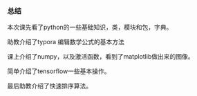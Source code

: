 ### 总结

本次课先看了python的一些基础知识，类，模块和包，字典。

助教介绍了typora 编辑数学公式的基本方法

课上介绍了numpy，以及激活函数，看到了matplotlib做出来的图像。

简单介绍了tensorflow一些基本操作。

最后助教介绍了快速排序算法。

